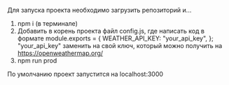 Для запуска проекта необходимо загрузить репозиторий и...
1. npm i (в терминале)
2. Добавить в корень проекта файл config.js, где написать код в формате
      module.exports = {
        WEATHER_API_KEY: "your_api_key",
      };
  "your_api_key" заменить на свой ключ, который можно получить на https://openweathermap.org/
3. npm run prod

По умолчанию проект запустится на localhost:3000
